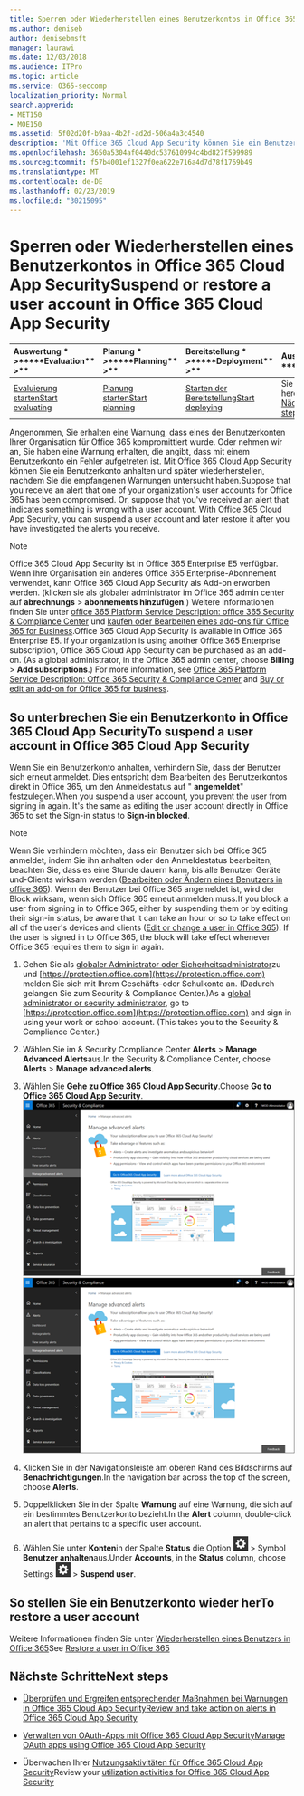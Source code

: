 ```yaml
---
title: Sperren oder Wiederherstellen eines Benutzerkontos in Office 365 Cloud App Security
ms.author: deniseb
author: denisebmsft
manager: laurawi
ms.date: 12/03/2018
ms.audience: ITPro
ms.topic: article
ms.service: O365-seccomp
localization_priority: Normal
search.appverid:
- MET150
- MOE150
ms.assetid: 5f02d20f-b9aa-4b2f-ad2d-506a4a3c4540
description: 'Mit Office 365 Cloud App Security können Sie ein Benutzerkonto anhalten oder aufheben. '
ms.openlocfilehash: 3650a5304af0440dc537610994c4bd827f599989
ms.sourcegitcommit: f57b4001ef1327f0ea622e716a4d7d78f1769b49
ms.translationtype: MT
ms.contentlocale: de-DE
ms.lasthandoff: 02/23/2019
ms.locfileid: "30215095"
---
```

# <a name="suspend-or-restore-a-user-account-in-office-365-cloud-app-security"></a><span data-ttu-id="54098-103">Sperren oder Wiederherstellen eines Benutzerkontos in Office 365 Cloud App Security</span><span class="sxs-lookup"><span data-stu-id="54098-103">Suspend or restore a user account in Office 365 Cloud App Security</span></span>

|<span data-ttu-id="54098-104">Auswertung \* *\>*\*</span><span class="sxs-lookup"><span data-stu-id="54098-104">\*\*\*\*Evaluation\*\* \>\*\*</span></span>|<span data-ttu-id="54098-105">Planung \* *\>*\*</span><span class="sxs-lookup"><span data-stu-id="54098-105">\*\*\*\*Planning\*\* \>\*\*</span></span>|<span data-ttu-id="54098-106">Bereitstellung \* *\>*\*</span><span class="sxs-lookup"><span data-stu-id="54098-106">\*\*\*\*Deployment\*\* \>\*\*</span></span>|<span data-ttu-id="54098-107">Auslastung \* \* \* \*</span><span class="sxs-lookup"><span data-stu-id="54098-107">\*\*\*\*Utilization\*\*\*\*</span></span>|
|:-----|:-----|:-----|:-----|
|[<span data-ttu-id="54098-108">Evaluierung starten</span><span class="sxs-lookup"><span data-stu-id="54098-108">Start evaluating</span></span>](office-365-cas-overview.md) <br/> |[<span data-ttu-id="54098-109">Planung starten</span><span class="sxs-lookup"><span data-stu-id="54098-109">Start planning</span></span>](get-ready-for-office-365-cas.md) <br/> |[<span data-ttu-id="54098-110">Starten der Bereitstellung</span><span class="sxs-lookup"><span data-stu-id="54098-110">Start deploying</span></span>](turn-on-office-365-cas.md) <br/> |<span data-ttu-id="54098-111">Sie sind hier!</span><span class="sxs-lookup"><span data-stu-id="54098-111">You are here!</span></span>  <br/> [<span data-ttu-id="54098-112">Nächste Schritte</span><span class="sxs-lookup"><span data-stu-id="54098-112">Next steps</span></span>](suspend-or-restore-an-account-in-ocas.md#nextsteps) <br/> |
   
<span data-ttu-id="54098-p101">Angenommen, Sie erhalten eine Warnung, dass eines der Benutzerkonten Ihrer Organisation für Office 365 kompromittiert wurde. Oder nehmen wir an, Sie haben eine Warnung erhalten, die angibt, dass mit einem Benutzerkonto ein Fehler aufgetreten ist. Mit Office 365 Cloud App Security können Sie ein Benutzerkonto anhalten und später wiederherstellen, nachdem Sie die empfangenen Warnungen untersucht haben.</span><span class="sxs-lookup"><span data-stu-id="54098-p101">Suppose that you receive an alert that one of your organization's user accounts for Office 365 has been compromised. Or, suppose that you've received an alert that indicates something is wrong with a user account. With Office 365 Cloud App Security, you can suspend a user account and later restore it after you have investigated the alerts you receive.</span></span>
  
> [!NOTE]
> <span data-ttu-id="54098-p102">Office 365 Cloud App Security ist in Office 365 Enterprise E5 verfügbar. Wenn Ihre Organisation ein anderes Office 365 Enterprise-Abonnement verwendet, kann Office 365 Cloud App Security als Add-on erworben werden. (klicken sie als globaler administrator im Office 365 admin center auf **abrechnungs** \> **abonnements hinzufügen**.) Weitere Informationen finden Sie unter [office 365 Platform Service Description: office 365 Security &amp; Compliance Center](https://technet.microsoft.com/en-us/library/dn933793.aspx) und [kaufen oder Bearbeiten eines add-ons für Office 365 for Business](https://support.office.com/article/4e7b57d6-b93b-457d-aecd-0ea58bff07a6).</span><span class="sxs-lookup"><span data-stu-id="54098-p102">Office 365 Cloud App Security is available in Office 365 Enterprise E5. If your organization is using another Office 365 Enterprise subscription, Office 365 Cloud App Security can be purchased as an add-on. (As a global administrator, in the Office 365 admin center, choose **Billing** \> **Add subscriptions**.) For more information, see [Office 365 Platform Service Description: Office 365 Security &amp; Compliance Center](https://technet.microsoft.com/en-us/library/dn933793.aspx) and [Buy or edit an add-on for Office 365 for business](https://support.office.com/article/4e7b57d6-b93b-457d-aecd-0ea58bff07a6).</span></span> 
  
## <a name="to-suspend-a-user-account-in-office-365-cloud-app-security"></a><span data-ttu-id="54098-119">So unterbrechen Sie ein Benutzerkonto in Office 365 Cloud App Security</span><span class="sxs-lookup"><span data-stu-id="54098-119">To suspend a user account in Office 365 Cloud App Security</span></span>

<span data-ttu-id="54098-p103">Wenn Sie ein Benutzerkonto anhalten, verhindern Sie, dass der Benutzer sich erneut anmeldet. Dies entspricht dem Bearbeiten des Benutzerkontos direkt in Office 365, um den Anmeldestatus auf " **angemeldet**" festzulegen.</span><span class="sxs-lookup"><span data-stu-id="54098-p103">When you suspend a user account, you prevent the user from signing in again. It's the same as editing the user account directly in Office 365 to set the Sign-in status to **Sign-in blocked**.</span></span>
  
> [!NOTE]
> <span data-ttu-id="54098-p104">Wenn Sie verhindern möchten, dass ein Benutzer sich bei Office 365 anmeldet, indem Sie ihn anhalten oder den Anmeldestatus bearbeiten, beachten Sie, dass es eine Stunde dauern kann, bis alle Benutzer Geräte und-Clients wirksam werden ([Bearbeiten oder Ändern eines Benutzers in office 365](https://support.office.com/article/42BB3F17-8F9D-4182-B434-5F1C8024E614#SingleUserPreview)). Wenn der Benutzer bei Office 365 angemeldet ist, wird der Block wirksam, wenn sich Office 365 erneut anmelden muss.</span><span class="sxs-lookup"><span data-stu-id="54098-p104">If you block a user from signing in to Office 365, either by suspending them or by editing their sign-in status, be aware that it can take an hour or so to take effect on all of the user's devices and clients ([Edit or change a user in Office 365](https://support.office.com/article/42BB3F17-8F9D-4182-B434-5F1C8024E614#SingleUserPreview)). If the user is signed in to Office 365, the block will take effect whenever Office 365 requires them to sign in again.</span></span> 
  
1. <span data-ttu-id="54098-p105">Gehen Sie als [globaler Administrator oder Sicherheitsadministrator](permissions-in-the-security-and-compliance-center.md)zu und [https://protection.office.com](https://protection.office.com) melden Sie sich mit Ihrem Geschäfts-oder Schulkonto an. (Dadurch gelangen Sie zum Security &amp; Compliance Center.)</span><span class="sxs-lookup"><span data-stu-id="54098-p105">As a [global administrator or security administrator](permissions-in-the-security-and-compliance-center.md), go to [https://protection.office.com](https://protection.office.com) and sign in using your work or school account. (This takes you to the Security &amp; Compliance Center.)</span></span> 
    
2. <span data-ttu-id="54098-126">Wählen Sie im &amp; Security Compliance Center **Alerts** \> **Manage Advanced Alerts**aus.</span><span class="sxs-lookup"><span data-stu-id="54098-126">In the Security &amp; Compliance Center, choose **Alerts** \> **Manage advanced alerts**.</span></span>
    
3. <span data-ttu-id="54098-127">Wählen Sie **Gehe zu Office 365 Cloud App Security**.</span><span class="sxs-lookup"><span data-stu-id="54098-127">Choose **Go to Office 365 Cloud App Security**.</span></span><br><span data-ttu-id="54098-128">![Wählen Sie im &amp; Security Compliance Center erweiterte Warnungen verwalten aus, um zu Office 365 Cloud App Security zu wechseln.](media/958632d4-03e3-4ade-8e22-d5509db6fca7.png)</span><span class="sxs-lookup"><span data-stu-id="54098-128">![In the Security &amp; Compliance Center, choose Manage Advanced Alerts to go to Office 365 Cloud App Security](media/958632d4-03e3-4ade-8e22-d5509db6fca7.png)</span></span><br>
  
4. <span data-ttu-id="54098-129">Klicken Sie in der Navigationsleiste am oberen Rand des Bildschirms auf **Benachrichtigungen**.</span><span class="sxs-lookup"><span data-stu-id="54098-129">In the navigation bar across the top of the screen, choose **Alerts**.</span></span>
    
5. <span data-ttu-id="54098-130">Doppelklicken Sie in der Spalte **Warnung** auf eine Warnung, die sich auf ein bestimmtes Benutzerkonto bezieht.</span><span class="sxs-lookup"><span data-stu-id="54098-130">In the **Alert** column, double-click an alert that pertains to a specific user account.</span></span> 
    
6. <span data-ttu-id="54098-131">Wählen Sie unter **Konten**in der Spalte **Status** die Option ![Einstellungs Einstellungen](media/e01b75cc-b28f-4b83-8f86-b1b13dc27ab2.png) \> Symbol **Benutzer anhalten**aus.</span><span class="sxs-lookup"><span data-stu-id="54098-131">Under **Accounts**, in the **Status** column, choose Settings ![settings icon](media/e01b75cc-b28f-4b83-8f86-b1b13dc27ab2.png) \> **Suspend user**.</span></span>
    
## <a name="to-restore-a-user-account"></a><span data-ttu-id="54098-132">So stellen Sie ein Benutzerkonto wieder her</span><span class="sxs-lookup"><span data-stu-id="54098-132">To restore a user account</span></span>

<span data-ttu-id="54098-133">Weitere Informationen finden Sie unter [Wiederherstellen eines Benutzers in Office 365](https://support.office.com/article/2c261e42-5dd1-48b0-845f-2a016d29cfc1)</span><span class="sxs-lookup"><span data-stu-id="54098-133">See [Restore a user in Office 365](https://support.office.com/article/2c261e42-5dd1-48b0-845f-2a016d29cfc1)</span></span>
  
## <a name="next-steps"></a><span data-ttu-id="54098-134">Nächste Schritte</span><span class="sxs-lookup"><span data-stu-id="54098-134">Next steps</span></span>

- [<span data-ttu-id="54098-135">Überprüfen und Ergreifen entsprechender Maßnahmen bei Warnungen in Office 365 Cloud App Security</span><span class="sxs-lookup"><span data-stu-id="54098-135">Review and take action on alerts in Office 365 Cloud App Security</span></span>](review-office-365-cas-alerts.md)
    
- [<span data-ttu-id="54098-136">Verwalten von OAuth-Apps mit Office 365 Cloud App Security</span><span class="sxs-lookup"><span data-stu-id="54098-136">Manage OAuth apps using Office 365 Cloud App Security</span></span>](manage-app-permissions-in-ocas.md)
    
- <span data-ttu-id="54098-137">Überwachen Ihrer [Nutzungsaktivitäten für Office 365 Cloud App Security](utilization-activities-for-ocas.md)</span><span class="sxs-lookup"><span data-stu-id="54098-137">Review your [utilization activities for Office 365 Cloud App Security](utilization-activities-for-ocas.md)</span></span>
    

